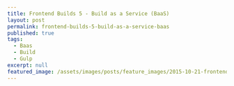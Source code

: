 ```yaml
---
title: Frontend Builds 5 - Build as a Service (BaaS)
layout: post
permalink: frontend-builds-5-build-as-a-service-baas
published: true
tags:
  - Baas
  - Build
  - Gulp
excerpt: null
featured_image: /assets/images/posts/feature_images/2015-10-21-frontend-builds-5-build-as-a-service-baas.jpg
---
```

